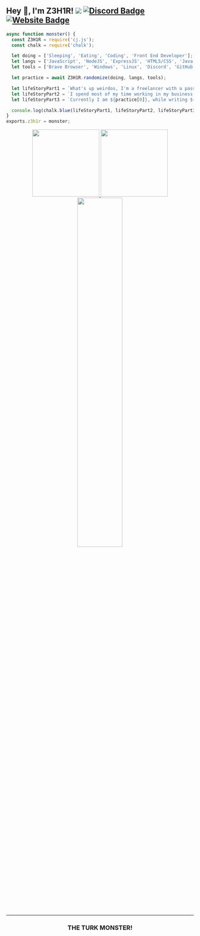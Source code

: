 
## Hey 👋, I'm Z3H1R! ![](https://komarev.com/ghpvc/?username=z3h1r&label=Views&color=lightgrey&style=flat) [![Discord Badge](https://img.shields.io/badge/-Discord-9B9B9B?style=flat-square&logo=Discord&logoColor=white)](https://discord.gg/pFZVPk9bZG) [![Website Badge](https://img.shields.io/badge/Website-9B9B9B?style=flat-square&logo=google-chrome&logoColor=white)](https://haxmonster.com/)

```js
async function monster() {
  const Z3H1R = require('cj.js');
  const chalk = require('chalk');

  let doing = ['Sleeping', 'Eating', 'Coding', 'Front End Developer'];
  let langs = ['JavaScript', 'NodeJS', 'ExpressJS', 'HTML5/CSS', 'Java', 'MySQL', 'Python', 'Markdown'];
  let tools = ['Brave Browser', 'Windows', 'Linux', 'Discord', 'GitHub'];

  let practice = await Z3H1R.randomize(doing, langs, tools);

  let lifeStoryPart1 = `What's up weirdos, I'm a freelancer with a passion for Software Development and Graphic Design! `;
  let lifeStoryPart2 = `I spend most of my time working in my business life or designing websites for companies. `;
  let lifeStoryPart3 = `Currently I am ${practice[0]}, while writing ${practice[1]} on ${practice[2]}`;

  console.log(chalk.blue(lifeStoryPart1, lifeStoryPart2, lifeStoryPart3));
}
exports.z3h1r = monster;
```

<p align="center">
<a href="https://github.com/z3h1r">
  <img height="180em" src="https://github-readme-stats.vercel.app/api?username=z3h1r&show_icons=true&title_color=5865F2&icon_color=5865F2&text_color=FFFFFF&bg_color=171B23&include_all_commits=true&count_private=true"/>
  <img height="180em" src="https://github-readme-stats.vercel.app/api/top-langs/?username=z3h1r&layout=compact&langs_count=8&title_color=5865F2&icon_color=5865F2&text_color=FFFFFF&bg_color=171B23"/>
  <img width="49%" src="https://github-readme-streak-stats.herokuapp.com/?user=z3h1r&fire=5865F2&fire=5865F2&currStreakNum=ffffff&sideLabels=5865F2&currStreakLabel=5865F2&stroke=5865F2&sideNums=ffffff&dates=ffffff&border=ffffff&text_color=FFFFFF&background=171B23" /></a>
</a>
</p>
 


---

<h3 align=center>THE TURK MONSTER!</h3>

